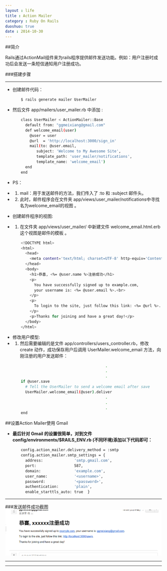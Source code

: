 ```yaml
---
layout : life
title : Action Mailer
category : Ruby On Rails
duoshuo: true
date : 2014-10-30
---
```


##简介
>
Rails通过ActionMail组件来为rails程序提供邮件发送功能。例如：用户注册时成功后会发送一条短信通知用户注册成功。


###搭建步骤
******

* 创建邮件代码：

 ```sh
        $ rails generate mailer UserMailer
 ```

* 然后文件 app/mailers/user_mailer.rb 中添加 :

 ```sh
        class UserMailer < ActionMailer::Base
          default from: "ggmeixiang@gmail.com"
          def welcome_email(user)
            @user = user
            @url  = 'http://localhost:3000/sign_in'
            mail(to: @user.email,
               subject: 'Welcome to My Awesome Site',
               template_path: 'user_mailer/notifications',
               template_name: 'welcome_email')
          end
        end
 ```

 >
* PS：
 * 1. mail：用于发送邮件的方法，我们传入了 :to 和 :subject 邮件头。
 * 2. 此时，邮件程序会在文件夹 app/views/user_mailer/notifications中寻找名为welcome_email的视图 。

* 创建邮件程序的视图:
 * 1. 在文件夹 app/views/user_mailer/ 中新建文件 welcome_email.html.erb 这个视图是邮件的模板 。

 ```sh
        <!DOCTYPE html>
        <html>
          <head>
            <meta content='text/html; charset=UTF-8' http-equiv='Content-Type' />
          </head>
          <body>
            <h1>恭喜, <%= @user.name %>注册成功</h1>
            <p>
              You have successfully signed up to example.com,
              your username is: <%= @user.email %>.<br>
            </p>
            <p>
              To login to the site, just follow this link: <%= @url %>.
            </p>
            <p>Thanks for joining and have a great day!</p>
          </body>
        </html>
 ```

* 修改用户模型:
 * 1. 然后需要编辑的是文件 app/controllers/users_controller.rb，修改 create 动作，成功保存用户后调用 UserMailer.welcome_email 方法，向刚注册的用户发送邮件：

 ```sh
                                              .
                                              .
                                              .
        if @user.save
          # Tell the UserMailer to send a welcome email after save
          UserMailer.welcome_email(@user).deliver
                                              .
                                              .
                                              .
        end
 ```

##设置Action Mailer使用 Gmail

* **最后针对 Gmail 的设置很简单，对到文件 config/environments/$RAILS_ENV.rb (不同环境)添加以下代码即可：**

 ```sh
        config.action_mailer.delivery_method = :smtp
        config.action_mailer.smtp_settings = {
          address:              'smtp.gmail.com',
          port:                 587,
          domain:               'example.com',
          user_name:            '<username>',
          password:             '<password>',
          authentication:       'plain',
          enable_starttls_auto: true  }
 ```

******
###发送邮件成功截图
![发送邮件成功](/res/img/blog/email.png)
******

******



